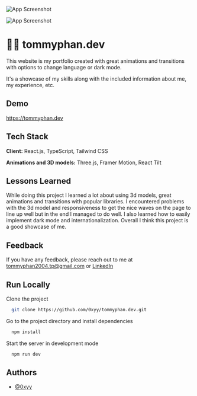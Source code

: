 

![App Screenshot](https://i.imgur.com/r7O8qFd.png)

![App Screenshot](https://i.imgur.com/UV0r1sv.png)



# 👨‍💻 tommyphan.dev


This website is my portfolio created with great animations and transitions with options to change language or dark mode.

It's a showcase of my skills along with the included information about me, my experience, etc.


## Demo

https://tommyphan.dev


## Tech Stack

**Client:** React.js, TypeScript, Tailwind CSS

**Animations and 3D models:** Three.js, Framer Motion, React Tilt

## Lessons Learned

While doing this project I learned a lot about using 3d models, great animations and transitions with popular libraries. I encountered problems with the 3d model and responsiveness to get the nice waves on the page to line up well but in the end I managed to do well. I also learned how to easily implement dark mode and internationalization. Overall I think this project is a good showcase of me.

## Feedback

If you have any feedback, please reach out to me at tommyphan2004.tp@gmail.com or [LinkedIn](https://www.linkedin.com/in/tommy04/)

## Run Locally

Clone the project

```bash
  git clone https://github.com/0xyy/tommyphan.dev.git
```

Go to the project directory and install dependencies

```bash
  npm install
```

Start the server in development mode

```bash
  npm run dev
```

## Authors

- [@0xyy](https://github.com/0xyy)

